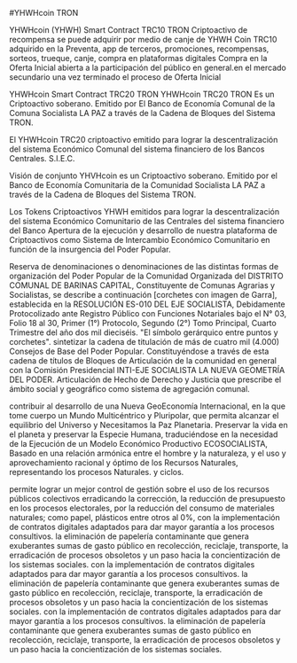 
#YHWHcoin TRON

YHWHcoin  (YHWH)
Smart Contract TRC10
TRON
Criptoactivo de recompensa se puede adquirir por medio de canje de YHWH Coin TRC10 adquirido en la Preventa, app de terceros, promociones, recompensas, sorteos, trueque, canje, compra en plataformas digitales Compra en la Oferta Inicial abierta a la participación del público en general.en el mercado secundario una vez terminado el proceso de Oferta Inicial


YHWHcoin
Smart Contract TRC20 TRON
YHWHcoin TRC20 TRON
Es un Criptoactivo soberano. Emitido por El Banco de Economía Comunal de la Comuna Socialista LA PAZ a través de la Cadena de Bloques del Sistema TRON.

El YHWHcoin TRC20 criptoactivo emitido para lograr la descentralización del sistema Económico Comunal del 
sistema financiero de los Bancos Centrales. S.I.E.C.

Visión de conjunto
YHVHcoin es un Criptoactivo soberano. Emitido por el Banco de Economía Comunitaria de la Comunidad Socialista LA PAZ a través de la Cadena de Bloques del Sistema TRON.

Los Tokens Criptoactivos YHWH emitidos para lograr la descentralización del sistema Económico Comunitario de las Centrales del sistema financiero del Banco Apertura de la ejecución y desarrollo de nuestra plataforma de Criptoactivos como Sistema de Intercambio Económico Comunitario en función de la insurgencia del Poder Popular.

Reserva de denominaciones o denominaciones de las distintas formas de organización del Poder Popular de la Comunidad Organizada del DISTRITO COMUNAL DE BARINAS CAPITAL, Constituyente de Comunas Agrarias y Socialistas, se describe a continuación [corchetes con imagen de Garra], establecida en la RESOLUCIÓN ES-010 DEL EJE SOCIALISTA, Debidamente Protocolizado ante Registro Público con Funciones Notariales bajo el N° 03, Folio 18 al 30, Primer (1°) Protocolo, Segundo (2°) Tomo Principal, Cuarto Trimestre del año dos mil dieciséis. "El símbolo gerárquico entre puntos y corchetes". sintetizar la cadena de titulación de más de cuatro mil (4.000) Consejos de Base del Poder Popular. Constituyéndose a través de esta cadena de títulos de Bloques de Articulación de la comunidad en general con la Comisión Presidencial INTI-EJE SOCIALISTA LA NUEVA GEOMETRÍA DEL PODER. Articulación de Hecho de Derecho y Justicia que prescribe el ámbito social y geográfico como sistema de agregación comunal.

contribuir al desarrollo de una Nueva GeoEconomía Internacional, en la que tome cuerpo un Mundo Multicéntrico y Pluripolar, que permita alcanzar el equilibrio del Universo y Necesitamos la Paz Planetaria. Preservar la vida en el planeta y preservar la Especie Humana, traduciéndose en la necesidad de la Ejecución de un Modelo Económico Productivo ECOSOCIALISTA, Basado en una relación armónica entre el hombre y la naturaleza, y el uso y aprovechamiento racional y óptimo de los Recursos Naturales, representando los procesos Naturales. y ciclos.

permite lograr un mejor control de gestión sobre el uso de los recursos públicos colectivos erradicando la corrección, la reducción de presupuesto en los procesos electorales, por la reducción del consumo de materiales naturales; como papel, plásticos entre otros al 0%, con la implementación de contratos digitales adaptados para dar mayor garantía a los procesos consultivos. la eliminación de papelería contaminante que genera exuberantes sumas de gasto público en recolección, reciclaje, transporte, la erradicación de procesos obsoletos y un paso hacia la concientización de los sistemas sociales. con la implementación de contratos digitales adaptados para dar mayor garantía a los procesos consultivos. la eliminación de papelería contaminante que genera exuberantes sumas de gasto público en recolección, reciclaje, transporte, la erradicación de procesos obsoletos y un paso hacia la concientización de los sistemas sociales. con la implementación de contratos digitales adaptados para dar mayor garantía a los procesos consultivos. la eliminación de papelería contaminante que genera exuberantes sumas de gasto público en recolección, reciclaje, transporte, la erradicación de procesos obsoletos y un paso hacia la concientización de los sistemas sociales.


